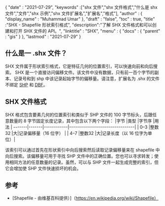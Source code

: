{
  "date" : "2021-07-29",
  "keywords" :["shx 文件","shx 文件格式","什么是 shx 文件","文件","shx 示例","shx 文件扩展名","扩展名","格式"],
  "author" : {
    "display_name" : "Muhammad Umar"
},
  "draft" : "false",
  "toc" : true,
  "title" :"SHX - Shapefile 形状索引格式",
  "description":"了解 SHX 文件格式和可以创建和打开 SHX 文件的 API。",
  "linktitle" : "SHX",
  "menu" : {
    "docs" : {
      "parent" : "gis"
}
},
  "lastmod" : "2021-07-29"
}

## 什么是一 .shx 文件？
SHX 文件属于形状索引格式，它是特征几何的位置索引，可以快速向前和向后搜索。 SHX 是一个直接访问偏移文件。该文件中没有数据，只有前一百个字节的副本、记录号和到 shp 中该记录起始字节的偏移量。请注意，扩展名为 .shx 的文件不绑定 [SHP](/zh/gis/shp/) 和 [DBF](/zh/database/dbf/)。

## SHX 文件格式
SHX 格式包含要素几何的位置索引和类似于 SHP 文件的 100 字节标头，后跟任意数量的 8 字节固定长度记录，其中包含以下两个字段：
|字节 |类型 |字节序 |用法 |
-------|-------|------------|---------------------------------|
| 0–3 |整数32 |大|记录偏移量（16 位字） |
| 4–7 |整数32 |大|记录长度（以 16 位字为单位）|

该索引可以通过首先在形状索引中向后搜索然后读取记录偏移量来在 shapefile 中向后搜索。该偏移量可用于寻找 SHP 文件中的正确位置。您也可以寻求转发；使用相同方法的任意数量的记录。虽然，可以与 SHP 文件一起生成完整的索引，但它会增加使 SHP 文件快速损坏的机会。


## 参考

* [Shapefile - 由维基百科提供）]（https://en.wikipedia.org/wiki/Shapefile）


